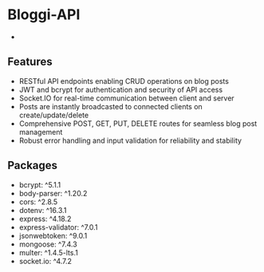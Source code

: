 # Bloggi-API
- 
## Features
- RESTful API endpoints enabling CRUD operations on blog posts
- JWT and bcrypt for authentication and security of API access
- Socket.IO for real-time communication between client and server
- Posts are instantly broadcasted to connected clients on create/update/delete
- Comprehensive POST, GET, PUT, DELETE routes for seamless blog post management
- Robust error handling and input validation for reliability and stability
## Packages
- bcrypt: ^5.1.1
- body-parser: ^1.20.2
- cors: ^2.8.5
- dotenv: ^16.3.1
- express: ^4.18.2
- express-validator: ^7.0.1
- jsonwebtoken: ^9.0.1
- mongoose: ^7.4.3
- multer: ^1.4.5-lts.1
- socket.io: ^4.7.2
